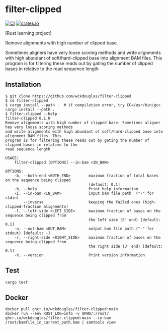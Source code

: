 # filter-clipped #

[![CI](https://github.com/wckdouglas/filter-clipped/actions/workflows/ci.yml/badge.svg)](https://github.com/wckdouglas/filter-clipped/actions/workflows/ci.yml) [![crates.io](https://crates.io/crates/filter-clipped)](https://img.shields.io/crates/v/filter-clipped.svg)

[Rust learning project]

Remove alignments with high number of clipped base.

Sometimes aligners have very loose scoring methods and write alignments with high abundant of soft/hard-clipped base into alignment BAM files. This program is for filtering these reads out by gating the number of clipped bases in relative to the read sequence length

## Installation


```
$ git clone https://github.com/wckdouglas/filter-clipped
$ cd filter-clipped
$ cargo install --path .  # if compilation error, try CC=/usr/bin/gcc cargo install --path .
$ filter-clipped --help
filter-clipped 0.1.0
Remove alignments with high number of clipped base. Sometimes aligner has very loose scoring methods
and write alignments with high abundant of soft/hard-clipped base into alignment BAM files. This
program is for filtering these reads out by gating the number of clipped bases in relative to the
read sequence length

USAGE:
    filter-clipped [OPTIONS] --in-bam <IN_BAM>

OPTIONS:
    -b, --both-end <BOTH_END>        maximum fraction of total bases on the sequence being clipped
                                     [default: 0.1]
    -h, --help                       Print help information
    -i, --in-bam <IN_BAM>            input bam file path  ("-" for stdin)
        --inverse                    keeping the failed ones (high-clipped-fraction alignments)
    -l, --left-side <LEFT_SIDE>      maximum fraction of bases on the sequence being clipped from
                                     the left side (5' end) [default: 0.1]
    -o, --out-bam <OUT_BAM>          output bam file path ("-" for stdout) [default: -]
    -r, --right-side <RIGHT_SIDE>    maximum fraction of bases on the sequence being clipped from
                                     the right side (3' end) [default: 0.1]
    -V, --version                    Print version information
```


## Test 
```
cargo test
```

## Docker 
```
docker pull ghcr.io/wckdouglas/filter-clipped:main
docker run --env RUST_LOG=info -v $PWD/:/root/  ghcr.io/wckdouglas/filter-clipped:main --in-bam /root/bamfile_in_current_path.bam | samtools view
```

